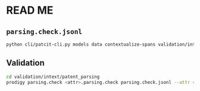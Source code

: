 # READ ME

## `parsing.check.jsonl`

```bash
python cli/patcit-cli.py models data contextualize-spans validation/intext/patent_detect/detect.corr.jsonl >> validation/intext/patent_parsing/parsing.check.new.jsonl
```

## Validation

```bash
cd validation/intext/patent_parsing
prodigy parsing.check <attr>.parsing.check parsing.check.jsonl --attr <attr> -F recipe.py
```
